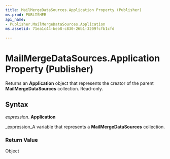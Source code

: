 ```yaml
---
title: MailMergeDataSources.Application Property (Publisher)
ms.prod: PUBLISHER
api_name:
- Publisher.MailMergeDataSources.Application
ms.assetid: 71ea1c44-beb8-c830-26b1-3209fcfb1cfd

---
```



# MailMergeDataSources.Application Property (Publisher)

Returns an  **Application** object that represents the creator of the parent **MailMergeDataSources** collection. Read-only.


## Syntax

 _expression_. **Application**

 _expression_A variable that represents a  **MailMergeDataSources** collection.


### Return Value

Object


